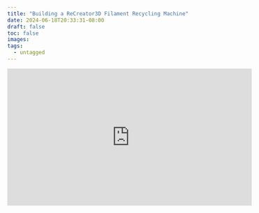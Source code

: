 ```yaml
---
title: "Building a ReCreator3D Filament Recycling Machine"
date: 2024-06-18T20:33:31-08:00
draft: false
toc: false
images:
tags:
  - untagged
---
```


<iframe width="560" height="315" src="https://www.youtube.com/embed/iy3OG_ihDEs?si=aLaDvOolBWyX97XP" title="YouTube video player" frameborder="0" allow="accelerometer; autoplay; clipboard-write; encrypted-media; gyroscope; picture-in-picture; web-share" referrerpolicy="strict-origin-when-cross-origin" allowfullscreen></iframe>

